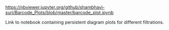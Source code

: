 https://nbviewer.jupyter.org/github/shambhavi-suri/Barcode_Plots/blob/master/barcode_plot.ipynb

Link to notebook containing persistent diagram plots for different filtrations.
